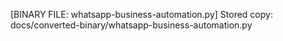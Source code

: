 [BINARY FILE: whatsapp-business-automation.py]
Stored copy: docs/converted-binary/whatsapp-business-automation.py
